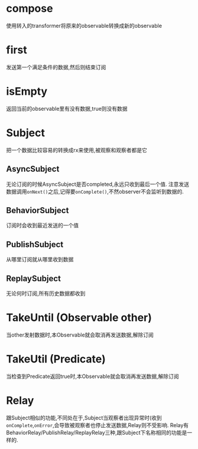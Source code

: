 # compose
使用转入的transformer将原来的observable转换成新的observable

# first
发送第一个满足条件的数据,然后则结束订阅

# isEmpty
返回当前的observable里有没有数据,true则没有数据

# Subject
把一个数据比较容易的转换成rx来使用,被观察和观察者都是它
## AsyncSubject
无论订阅的时候AsyncSubject是否completed,永远只收到最后一个值.
注意发送数据调用`onNext()`之后,记得要`onComplete()`,不然observer不会监听到数据的.

## BehaviorSubject
订阅时会收到最近发送的一个值

## PublishSubject
从哪里订阅就从哪里收到数据

## ReplaySubject
无论何时订阅,所有历史数据都收到

# TakeUntil (Observable other)
当other发射数据时,本Observable就会取消再发送数据,解除订阅

# TakeUtil (Predicate) 
当检查到Predicate返回true时,本Observable就会取消再发送数据,解除订阅

# Relay
跟Subject相似的功能,不同处在于,Subject当观察者出现异常时(收到`onComplete`,`onError`,会导致被观察者也停止发送数据,Relay则不受影响.
Relay有BehaviorRelay/PublishRelay/ReplayRelay三种,跟Subject下名称相同的功能是一样的.


